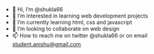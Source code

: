 - 👋 Hi, I’m @shukla66
- 👀 I’m interested in learning web development projects
- 🌱 I’m currently learning html, css and javascript
- 💞️ I’m looking to collaborate on web design
- 📫 How to reach me on twitter @shukla66 or on email student.anishu@gmail.com

<!---
shukla66/shukla66 is a ✨ special ✨ repository because its `README.md` (this file) appears on your GitHub profile.
You can click the Preview link to take a look at your changes.
--->

